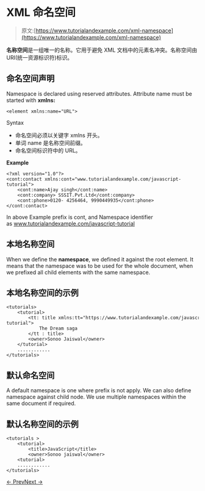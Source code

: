 # XML 命名空间

> 原文:[https://www.tutorialandexample.com/xml-namespace](https://www.tutorialandexample.com/xml-namespace)

**名称空间**是一组唯一的名称。它用于避免 XML 文档中的元素名冲突。名称空间由 URI(统一资源标识符)标识。

## 命名空间声明

Namespace is declared using reserved attributes. Attribute name must be started with **xmlns:**

```
<element xmlns:name="URL">
```

Syntax

*   命名空间必须以关键字 xmlns 开头。
*   单词 name 是名称空间前缀。
*   命名空间标识符中的 URL。

**Example**

```
<?xml version="1.0"?>  
<cont:contact xmlns:cont="www.tutorialandexample.com/javascript-tutorial">  
    <cont:name>Ajay singh</cont:name>  
    <cont:company> SSSIT.Pvt.Ltd</cont:company>  
    <cont:phone>0120- 4256464, 9990449935</cont:phone>  
</cont:contact>
```

In above Example prefix is cont, and Namespace identifier as www.tutorialandexample.com/javascript-tutorial

## 本地名称空间

When we define the **namespace**, we defined it against the root element. It means that the namespace was to be used for the whole document, when we prefixed all child elements with the same namespace.

## 本地名称空间的示例

```
<tutorials>  
    <tutorial>  
        <tt: title xmlns:tt="https://www.tutorialandexample.com/javascript-tutorial">  
            The Dream saga  
        </tt : title>  
        <owner>Sonoo Jaiswal</owner>  
    </tutorial>  
    ............   
</tutorials>
```

## 默认命名空间

A default namespace is one where prefix is not apply. We can also define namespace against child node. We use multiple namespaces within the same document if required.

## 默认名称空间的示例

```
<tutorials >  
    <tutorial>  
        <title>JavaScript</title>  
        <owner>Sonoo jaiswal</owner>          
    <tutorial>  
    ............  
</tutorials>
```

[← Prev](https://www.tutorialandexample.com/dtd-vs-xsd)[Next →](https://www.tutorialandexample.com/xml-database)